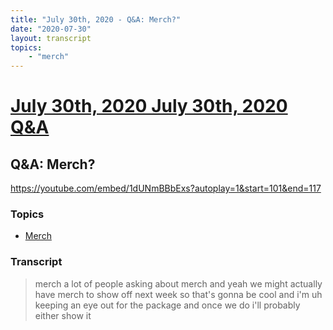 ```yaml
---
title: "July 30th, 2020 - Q&A: Merch?"
date: "2020-07-30"
layout: transcript
topics: 
    - "merch"
---
```

# [July 30th, 2020 July 30th, 2020 Q&A](../2020-07-30.md)
## Q&A: Merch?
https://youtube.com/embed/1dUNmBBbExs?autoplay=1&start=101&end=117
### Topics
* [Merch](../topics/merch.md)

### Transcript

> merch a lot of people asking about merch
> and yeah we might actually have merch to
> show off next week so that's gonna be
> cool and
> i'm uh keeping an eye out for the
> package and
> once we do i'll probably either show it
